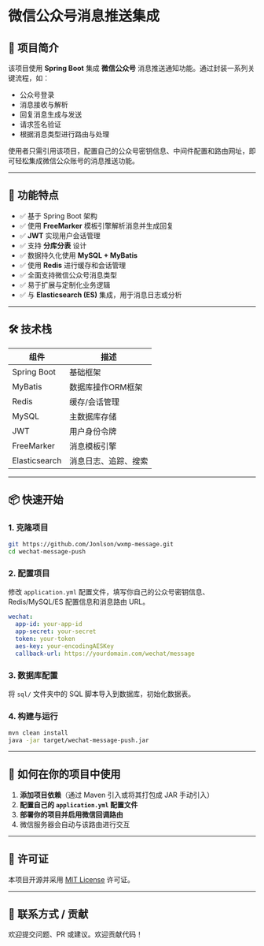 

# 微信公众号消息推送集成

## 📌 项目简介

该项目使用 **Spring Boot** 集成 **微信公众号** 消息推送通知功能。通过封装一系列关键流程，如：

- 公众号登录
- 消息接收与解析
- 回复消息生成与发送
- 请求签名验证
- 根据消息类型进行路由与处理

使用者只需引用该项目，配置自己的公众号密钥信息、中间件配置和路由网址，即可轻松集成微信公众账号的消息推送功能。

---

## 🚀 功能特点

- ✅ 基于 Spring Boot 架构
- ✅ 使用 **FreeMarker** 模板引擎解析消息并生成回复
- ✅ **JWT** 实现用户会话管理
- ✅ 支持 **分库分表** 设计
- ✅ 数据持久化使用 **MySQL + MyBatis**
- ✅ 使用 **Redis** 进行缓存和会话管理
- ✅ 全面支持微信公众号消息类型
- ✅ 易于扩展与定制化业务逻辑
- ✅ 与 **Elasticsearch (ES)** 集成，用于消息日志或分析

---

## 🛠️ 技术栈

| 组件           | 描述                           |
|----------------|--------------------------------|
| Spring Boot     | 基础框架                        |
| MyBatis         | 数据库操作ORM框架               |
| Redis           | 缓存/会话管理                   |
| MySQL           | 主数据库存储                   |
| JWT             | 用户身份令牌                    |
| FreeMarker      | 消息模板引擎                    |
| Elasticsearch   | 消息日志、追踪、搜索            |

---

## 📦 快速开始

### 1. 克隆项目

```bash
git https://github.com/Jonlson/wxmp-message.git
cd wechat-message-push
```

### 2. 配置项目

修改 `application.yml` 配置文件，填写你自己的公众号密钥信息、Redis/MySQL/ES 配置信息和消息路由 URL。

```yaml
wechat:
  app-id: your-app-id
  app-secret: your-secret
  token: your-token
  aes-key: your-encodingAESKey
  callback-url: https://yourdomain.com/wechat/message
```

### 3. 数据库配置

将 `sql/` 文件夹中的 SQL 脚本导入到数据库，初始化数据表。

### 4. 构建与运行

```bash
mvn clean install
java -jar target/wechat-message-push.jar
```

---

## 🧩 如何在你的项目中使用

1. **添加项目依赖**（通过 Maven 引入或将其打包成 JAR 手动引入）
2. **配置自己的 `application.yml` 配置文件**
3. **部署你的项目并启用微信回调路由**
4. 微信服务器会自动与该路由进行交互

---

## 📄 许可证

本项目开源并采用 [MIT License](LICENSE) 许可证。

---

## 🙋 联系方式 / 贡献

欢迎提交问题、PR 或建议。欢迎贡献代码！


